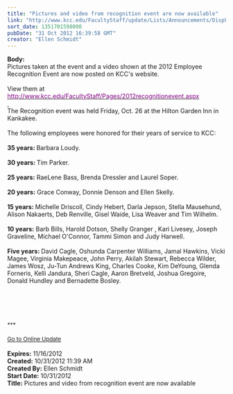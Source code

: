 ```yaml
---
title: "Pictures and video from recognition event are now available"
link: "http://www.kcc.edu/FacultyStaff/update/Lists/Announcements/DispForm.aspx?ID=876"
sort_date: 1351701598000
pubDate: "31 Oct 2012 16:39:58 GMT"
creator: "Ellen Schmidt"
---
```


<div><b>Body:</b> <div class="ExternalClass068790AA388E466E961AAB8403E7A72A">
<div>
<div class="ExternalClassC8EA0D284D7C4A74AC7EE07DC404DC2C">
<div>Pictures taken at the event and a video shown at the 2012 Employee Recognition Event are now posted on KCC's website.</div>
<div> </div>
<div>View them at <a href="/FacultyStaff/Pages/2011-recognition-event.aspx">
<p style="margin:0in 0in 0pt" class="MsoNormal"><span style="font-family:'Calibri','sans-serif';color:black;font-size:10.5pt"></a><a href="/FacultyStaff/Pages/2012-recognition-event.aspx"><font color="#800080">http://www.kcc.edu/FacultyStaff/Pages/2012recognitionevent.aspx</font></a></span></p>
<p style="margin:0in 0in 0pt" class="MsoNormal"><span style="font-family:'Calibri','sans-serif';color:black;font-size:10.5pt"><a href="/FacultyStaff/Pages/2011-recognition-event.aspx"></span> </p></a></div>
<div>The Recognition event was held Friday, Oct. 26 at the Hilton Garden Inn in Kankakee.</div>
<div> </div>
<div>The following employees were honored for their years of service to KCC:</div>
<div> </div>
<div><strong>35 years: </strong>Barbara Loudy. 
<div><br /><strong>30 years: </strong>Tim Parker.</div>
<div><br /><strong>25 years:</strong> RaeLene Bass, Brenda Dressler and Laurel Soper.<br /></div>
<div><strong><br />20 years:</strong> Grace Conway, Donnie Denson and Ellen Skelly.</div>
<div><br /><strong>15 years: </strong>Michelle Driscoll, Cindy Hebert, Darla Jepson, Stella Mausehund, Alison Nakaerts, Deb Renville, Gisel Waide, Lisa Weaver and Tim Wilhelm.</div>
<div><br /><strong>10 years:</strong> Barb Bills, Harold Dotson, Shelly Granger , Kari Livesey, Joseph Graveline, Michael O'Connor, Tammi Simon and Judy Harwell.</div>
<div><br /><strong>Five years: </strong>David Cagle, Oshunda Carpenter Williams, Jamal Hawkins, Vicki Magee, Virginia Makepeace, John Perry, Akilah Stewart, Rebecca Wilder, James Wosz, Ju-Tun Andrews King, Charles Cooke, Kim DeYoung, Glenda Forneris, Kelli Jandura, Sheri Cagle, Aaron Bretveld, Joshua Gregoire, Donald Hundley and Bernadette Bosley.</div>
<div> </div>
<div> </div>
<div> </div>
<div> </div>
<div> </div>
<div>
<div><font size="2">***</font></div>
<div> </div>
<div><font color="#003768" size="2"><a href="/FacultyStaff/update/Pages/dailyupdate.aspx">Go to Online Update</a></font><font size="2"></font></div>
<div><font size="2"></font> </div></div></div></div></div></div></div>
<div><b>Expires:</b> 11/16/2012</div>
<div><b>Created:</b> 10/31/2012 11:39 AM</div>
<div><b>Created By:</b> Ellen Schmidt</div>
<div><b>Start Date:</b> 10/31/2012</div>
<div><b>Title:</b> Pictures and video from recognition event are now available</div>
